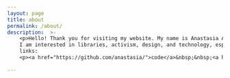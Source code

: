```yaml
---
layout: page
title: about
permalink: /about/
description:  >-
    <p>Hello! Thank you for visiting my website. My name is Anastasia Aizman, I'm a developer and designer working at Harvard Law School's <a target="_blank" href="https://lil.law.harvard.edu">Library Innovation Lab</a>.   
    I am interested in libraries, activism, design, and technology, especially when these topics intersect.</p>
    links:
    <p><a href="https://github.com/anastasia/">code</a>&nbsp;&nbsp;<a href="mailto:anastasia.aizman@gmail.com">email</a></p>
        
---
```

